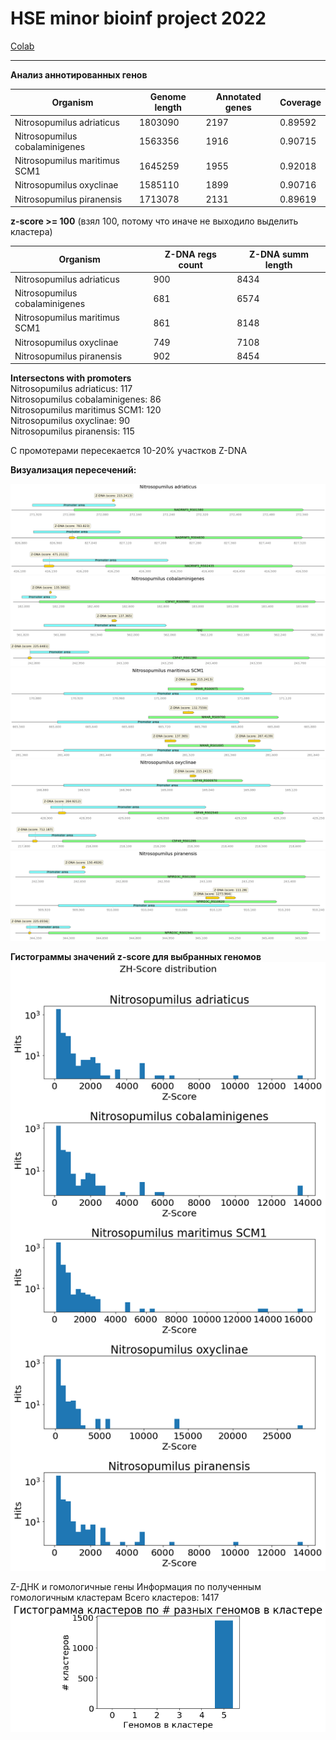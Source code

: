 # HSE minor bioinf project 2022

[Colab](https://colab.research.google.com/drive/1m391t_fbMH2fYvIQoTmK5WLOfU7m9yMi?usp=sharing)

---

**Анализ аннотированных генов**

Organism                       | Genome length | Annotated genes | Coverage    
-------------------------------|---------------|-----------------|------------
Nitrosopumilus adriaticus      |       1803090 |            2197 | 0.89592
Nitrosopumilus cobalaminigenes |       1563356 |            1916 | 0.90715
Nitrosopumilus maritimus SCM1  |       1645259 |            1955 | 0.92018
Nitrosopumilus oxyclinae       |       1585110 |            1899 | 0.90716
Nitrosopumilus piranensis      |       1713078 |            2131 | 0.89619


**z-score >= 100** (взял 100, потому что иначе не выходило выделить кластера)

| Organism                       | Z-DNA regs count | Z-DNA summ length 
---------------------------------|------------------|-----------------
| Nitrosopumilus adriaticus      |           900    |        8434
| Nitrosopumilus cobalaminigenes |           681    |        6574
| Nitrosopumilus maritimus SCM1  |           861    |        8148
| Nitrosopumilus oxyclinae       |           749    |        7108
| Nitrosopumilus piranensis      |           902    |        8454

**Intersectons with promoters**      
Nitrosopumilus adriaticus: 117       
Nitrosopumilus cobalaminigenes: 86       
Nitrosopumilus maritimus SCM1: 120       
Nitrosopumilus oxyclinae: 90       
Nitrosopumilus piranensis: 115       


С промотерами пересекается 10-20% участков Z-DNA

**Визуализация пересечений:**

![](imgs/org_1.png)
![](imgs/org_2.png)
![](imgs/org_3.png)
![](imgs/org_4.png)
![](imgs/org_5.png)


**Гистограммы значений z-score для выбранных геномов**
![](imgs/z-score.png)


Z-ДНК и гомологичные гены
Информация по полученным гомологичным кластерам
Всего кластеров: 1417
![](imgs/classters.png)



